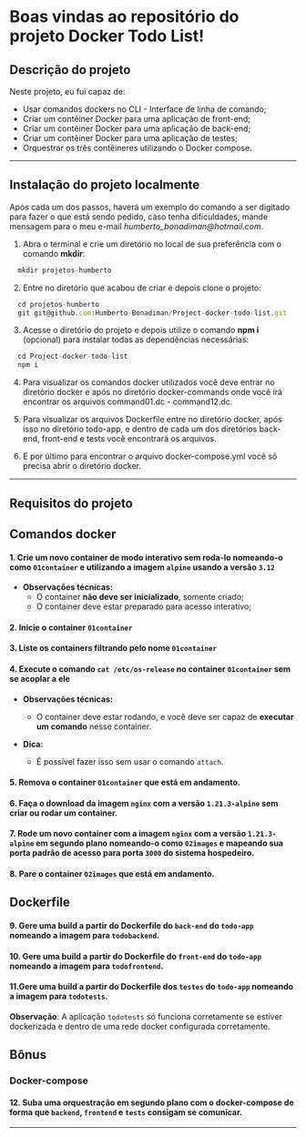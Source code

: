 # Boas vindas ao repositório do projeto Docker Todo List!

## Descrição do projeto

Neste projeto, eu fui capaz de:

- Usar comandos dockers no CLI - Interface de linha de comando;
- Criar um contêiner Docker para uma aplicação de front-end;
- Criar um contêiner Docker para uma aplicação de back-end;
- Criar um contêiner Docker para uma aplicação de testes;
- Orquestrar os três contêineres utilizando o Docker compose.

---

## Instalação do projeto localmente

Após cada um dos passos, haverá um exemplo do comando a ser digitado para fazer o que está sendo pedido, caso tenha dificuldades, mande mensagem para o meu e-mail _humberto_bonadiman@hotmail.com_.

1. Abra o terminal e crie um diretório no local de sua preferência com o comando **mkdir**:
```javascript
  mkdir projetos-humberto
```

2. Entre no diretório que acabou de criar e depois clone o projeto:
```javascript
  cd projetos-humberto
  git git@github.com:Humberto-Bonadiman/Project-docker-todo-list.git
```

3. Acesse o diretório do projeto e depois utilize o comando **npm i** (opcional) para instalar todas as dependências necessárias:
```javascript
  cd Project-docker-todo-list
  npm i
```

4. Para visualizar os comandos docker utilizados você deve entrar no diretório docker e após no diretório docker-commands onde você irá encontrar os arquivos command01.dc - command12.dc.

5. Para visualizar os arquivos Dockerfile entre no diretório docker, após isso no diretório todo-app, e dentro de cada um dos diretórios back-end, front-end e tests você encontrará os arquivos.

6. E por último para encontrar o arquivo docker-compose.yml você só precisa abrir o diretório docker.

---

## Requisitos do projeto

## Comandos docker

#### 1. Crie um novo container de modo interativo sem roda-lo nomeando-o como `01container` e utilizando a imagem `alpine` usando a versão `3.12`

  - **Observações técnicas:** 
    - O container **não deve ser inicializado**, somente criado;
    - O container deve estar preparado para acesso interativo;

#### 2. Inicie o container `01container`

#### 3. Liste os containers filtrando pelo nome `01container`

#### 4. Execute o comando `cat /etc/os-release` no container `01container` sem se acoplar a ele

  - **Observações técnicas:**
    - O container deve estar rodando, e você deve ser capaz de **executar um comando** nesse container.
  
  - **Dica:** 
    -  É possível fazer isso sem usar o comando `attach`.

#### 5. Remova o container `01container` que está em andamento.

#### 6. Faça o download da imagem `nginx` com a versão `1.21.3-alpine` sem criar ou rodar um container.

#### 7. Rode um novo container com a imagem  `nginx` com a versão `1.21.3-alpine` em segundo plano nomeando-o como `02images` e mapeando sua porta padrão de acesso para porta `3000` do sistema hospedeiro.

#### 8. Pare o container `02images` que está em andamento.

## Dockerfile

#### 9. Gere uma build a partir do Dockerfile do `back-end` do `todo-app` nomeando a imagem para `todobackend`.

#### 10. Gere uma build a partir do Dockerfile do `front-end` do `todo-app` nomeando a imagem para `todofrontend`.

#### 11.Gere uma build a partir do Dockerfile dos `testes` do `todo-app` nomeando a imagem para `todotests`.
  
  **Observação**: A aplicação `todotests` só funciona corretamente se estiver dockerizada e dentro de uma rede docker configurada corretamente.

## Bônus

### Docker-compose

#### 12. Suba uma orquestração em segundo plano com o docker-compose de forma que `backend`, `frontend` e `tests` consigam se comunicar.

---
